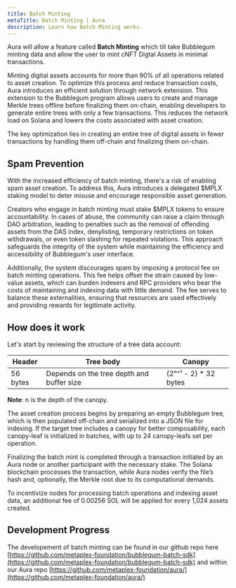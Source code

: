 ```yaml
---
title: Batch Minting
metaTitle: Batch Minting | Aura
description: Learn how Batch Minting works.
---
```


Aura will allow a feature called **Batch Minting** which till take Bubblegum minting data and allow the user to mint cNFT Digtal Assets in minimal transactions.

Minting digital assets accounts for more than 90% of all operations related to asset creation. To optimize this process and reduce transaction costs, Aura introduces an efficient solution through network extension. This extension to the Bubblegum program allows users to create and manage Merkle trees offline before finalizing them on-chain, enabling developers to generate entire trees with only a few transactions. This reduces the network load on Solana and lowers the costs associated with asset creation.

The key optimization lies in creating an entire tree of digital assets in fewer transactions by handling them off-chain and finalizing them on-chain.

## Spam Prevention

With the increased efficiency of batch minting, there's a risk of enabling spam asset creation. To address this, Aura introduces a delegated $MPLX staking model to deter misuse and encourage responsible asset generation.

Creators who engage in batch minting must stake $MPLX tokens to ensure accountability. In cases of abuse, the community can raise a claim through DAO arbitration, leading to penalties such as the removal of offending assets from the DAS index, denylisting, temporary restrictions on token withdrawals, or even token slashing for repeated violations. This approach safeguards the integrity of the system while maintaining the efficiency and accessibility of Bubblegum's user interface.

Additionally, the system discourages spam by imposing a protocol fee on batch minting operations. This fee helps offset the strain caused by low-value assets, which can burden indexers and RPC providers who bear the costs of maintaining and indexing data with little demand. The fee serves to balance these externalities, ensuring that resources are used effectively and providing rewards for legitimate activity.

## How does it work

Let's start by reviewing the structure of a tree data account:

| **Header**                                        | **Tree body**                                   | **Canopy**                                       |
|-------------------------------------------------- |-------------------------------------------------|--------------------------------------------------|
| 56 bytes                                          | Depends on the tree depth and buffer size       | (2ⁿ⁺¹ - 2) * 32 bytes                            |

**Note**: n is the depth of the canopy.

The asset creation process begins by preparing an empty Bubblegum tree, which is then populated off-chain and serialized into a JSON file for indexing. If the target tree includes a canopy for better composability, each canopy-leaf is initialized in batches, with up to 24 canopy-leafs set per operation.

Finalizing the batch mint is completed through a transaction initiated by an Aura node or another participant with the necessary stake. The Solana blockchain processes the transaction, while Aura nodes verify the file’s hash and, optionally, the Merkle root due to its computational demands.

To incentivize nodes for processing batch operations and indexing asset data, an additional fee of 0.00256 SOL will be applied for every 1,024 assets created.

## Development Progress

The developement of batch minting can be found in our github repo here [https://github.com/metaplex-foundation/bubblegum-batch-sdk](https://github.com/metaplex-foundation/bubblegum-batch-sdk) and within our Aura repo [https://github.com/metaplex-foundation/aura/](https://github.com/metaplex-foundation/aura/)

